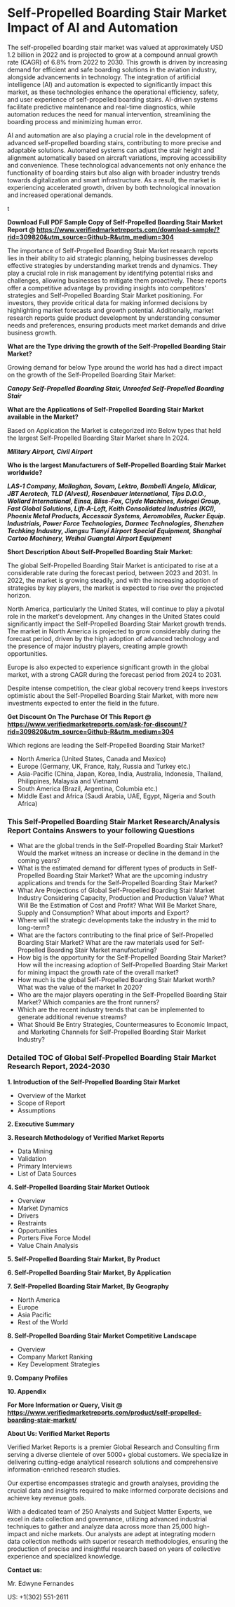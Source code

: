 <meta name="title" content="Global Self-Propelled Boarding Stair Market Impact of AI and Automation"><meta name="description" content="The self-propelled boarding stair market was valued at approximately USD 1.2 billion in 2022 and is projected to grow at a compound annual growth rate (CAGR) of 6.8% f"><meta name="title" content="Self-Propelled Boarding Stair Market Size, Share, Scope, Trends, Growth, Opportunities, Analysis, Forecast"><h1>Self-Propelled Boarding Stair Market Impact of AI and Automation</h1><p>The self-propelled boarding stair market was valued at approximately USD 1.2 billion in 2022 and is projected to grow at a compound annual growth rate (CAGR) of 6.8% from 2022 to 2030. This growth is driven by increasing demand for efficient and safe boarding solutions in the aviation industry, alongside advancements in technology. The integration of artificial intelligence (AI) and automation is expected to significantly impact this market, as these technologies enhance the operational efficiency, safety, and user experience of self-propelled boarding stairs. AI-driven systems facilitate predictive maintenance and real-time diagnostics, while automation reduces the need for manual intervention, streamlining the boarding process and minimizing human error.</p><p>AI and automation are also playing a crucial role in the development of advanced self-propelled boarding stairs, contributing to more precise and adaptable solutions. Automated systems can adjust the stair height and alignment automatically based on aircraft variations, improving accessibility and convenience. These technological advancements not only enhance the functionality of boarding stairs but also align with broader industry trends towards digitalization and smart infrastructure. As a result, the market is experiencing accelerated growth, driven by both technological innovation and increased operational demands.</p>t</p><p id="" class=""><strong>Download Full PDF Sample Copy of Self-Propelled Boarding Stair Market Report @ <a href="https://www.verifiedmarketreports.com/download-sample/?rid=309820&utm_source=Github-R&utm_medium=304" target="_blank">https://www.verifiedmarketreports.com/download-sample/?rid=309820&utm_source=Github-R&utm_medium=304</a></strong></p><p>The importance of&nbsp;Self-Propelled Boarding Stair Market research reports lies in their ability to aid strategic planning, helping businesses develop effective strategies by understanding market trends and dynamics. They play a crucial role in risk management by identifying potential risks and challenges, allowing businesses to mitigate them proactively. These reports offer a competitive advantage by providing insights into competitors' strategies and Self-Propelled Boarding Stair Market positioning. For investors, they provide critical data for making informed decisions by highlighting market forecasts and growth potential. Additionally, market research reports guide product development by understanding consumer needs and preferences, ensuring products meet market demands and drive business growth.</p><p><strong>What are the&nbsp;Type driving the growth of the Self-Propelled Boarding Stair Market?</strong></p><p id="" class="">Growing demand for below Type around the world has had a direct impact on the growth of the Self-Propelled Boarding Stair Market:</p><em><strong>Canopy Self-Propelled Boarding Stair, Unroofed Self-Propelled Boarding Stair</strong></em></p><strong>What are the&nbsp;Applications&nbsp;of Self-Propelled Boarding Stair Market available in the Market?</strong></p><p id="" class="">Based on Application the Market is categorized into Below types that held the largest Self-Propelled Boarding Stair Market share In 2024.</p><em><strong>Military Airport, Civil Airport</strong></em></p><strong>Who is the largest Manufacturers of Self-Propelled Boarding Stair Market worldwide?</strong></p><p><em><strong>LAS-1 Company, Mallaghan, Sovam, Lektro, Bombelli Angelo, Midicar, JBT Aerotech, TLD (Alvest), Rosenbauer International, Tips D.O.O., Wollard International, Einsa, Bliss-Fox, Clyde Machines, Aviogei Group, Fast Global Solutions, Lift-A-Loft, Keith Consolidated Industries (KCI), Phoenix Metal Products, Accessair Systems, Aeromobiles, Rucker Equip. Industriais, Power Force Technologies, Darmec Technologies, Shenzhen Techking Industry, Jiangsu Tianyi Airport Special Equipment, Shanghai Cartoo Machinery, Weihai Guangtai Airport Equipment</strong></em></p><p id="" class=""><strong>Short Description About Self-Propelled Boarding Stair Market:</strong></p><p>The global Self-Propelled Boarding Stair Market is anticipated to rise at a considerable rate during the forecast period, between 2023 and 2031. In 2022, the market is growing steadily, and with the increasing adoption of strategies by key players, the market is expected to rise over the projected horizon.</p><p>North America, particularly the United States, will continue to play a pivotal role in the market's development. Any changes in the United States could significantly impact the Self-Propelled Boarding Stair Market growth trends. The market in North America is projected to grow considerably during the forecast period, driven by the high adoption of advanced technology and the presence of major industry players, creating ample growth opportunities.</p><p>Europe is also expected to experience significant growth in the global market, with a strong CAGR during the forecast period from 2024 to 2031.</p><p>Despite intense competition, the clear global recovery trend keeps investors optimistic about the Self-Propelled Boarding Stair Market, with more new investments expected to enter the field in the future.</p><p id="" class=""><strong>Get Discount On The Purchase Of This Report @ <a href="https://www.verifiedmarketreports.com/ask-for-discount/?rid=309820&utm_source=Github-R&utm_medium=304" target="_blank">https://www.verifiedmarketreports.com/ask-for-discount/?rid=309820&utm_source=Github-R&utm_medium=304</a></strong></p>Which regions are leading the Self-Propelled Boarding Stair Market?</p><ul><li>North America (United States, Canada and Mexico)</li><li>Europe (Germany, UK, France, Italy, Russia and Turkey etc.)</li><li>Asia-Pacific (China, Japan, Korea, India, Australia, Indonesia, Thailand, Philippines, Malaysia and Vietnam)</li><li>South America (Brazil, Argentina, Columbia etc.)</li><li>Middle East and Africa (Saudi Arabia, UAE, Egypt, Nigeria and South Africa)</li></ul><h3 id="" class="">This Self-Propelled Boarding Stair Market Research/Analysis Report Contains Answers to your following Questions</h3><ul><li>What are the global trends in the Self-Propelled Boarding Stair Market? Would the market witness an increase or decline in the demand in the coming years?</li><li>What is the estimated demand for different types of products in Self-Propelled Boarding Stair Market? What are the upcoming industry applications and trends for the Self-Propelled Boarding Stair Market?</li><li>What Are Projections of Global Self-Propelled Boarding Stair Market Industry Considering Capacity, Production and Production Value? What Will Be the Estimation of Cost and Profit? What Will Be Market Share, Supply and Consumption? What about imports and Export?</li><li>Where will the strategic developments take the industry in the mid to long-term?</li><li>What are the factors contributing to the final price of Self-Propelled Boarding Stair Market? What are the raw materials used for Self-Propelled Boarding Stair Market manufacturing?</li><li>How big is the opportunity for the Self-Propelled Boarding Stair Market? How will the increasing adoption of Self-Propelled Boarding Stair Market for mining impact the growth rate of the overall market?</li><li>How much is the global Self-Propelled Boarding Stair Market worth? What was the value of the market In 2020?</li><li>Who are the major players operating in the Self-Propelled Boarding Stair Market? Which companies are the front runners?</li><li>Which are the recent industry trends that can be implemented to generate additional revenue streams?</li><li>What Should Be Entry Strategies, Countermeasures to Economic Impact, and Marketing Channels for Self-Propelled Boarding Stair Market Industry?</li></ul><h3 id="" class="">Detailed TOC of Global Self-Propelled Boarding Stair Market Research Report, 2024-2030</h3><p id="" class=""><strong>1. Introduction of the Self-Propelled Boarding Stair Market</strong></p><ul><li>Overview of the Market</li><li>Scope of Report</li><li>Assumptions</li></ul><p id="" class=""><strong>2. Executive Summary</strong></p><p id="" class=""><strong>3. Research Methodology of Verified Market Reports</strong></p><ul><li>Data Mining</li><li>Validation</li><li>Primary Interviews</li><li>List of Data Sources</li></ul><p id="" class=""><strong>4. Self-Propelled Boarding Stair Market Outlook</strong></p><ul><li>Overview</li><li>Market Dynamics</li><li>Drivers</li><li>Restraints</li><li>Opportunities</li><li>Porters Five Force Model</li><li>Value Chain Analysis</li></ul><p id="" class=""><strong>5. Self-Propelled Boarding Stair Market, By Product</strong></p><p id="" class=""><strong>6. Self-Propelled Boarding Stair Market, By Application</strong></p><p id="" class=""><strong>7. Self-Propelled Boarding Stair Market, By Geography</strong></p><ul><li>North America</li><li>Europe</li><li>Asia Pacific</li><li>Rest of the World</li></ul><p id="" class=""><strong>8. Self-Propelled Boarding Stair Market Competitive Landscape</strong></p><ul><li>Overview</li><li>Company Market Ranking</li><li>Key Development Strategies</li></ul><p id="" class=""><strong>9. Company Profiles</strong></p><p id="" class=""><strong>10. Appendix</strong></p><p id="" class=""><strong>For More Information or Query, Visit @ <a href="https://www.verifiedmarketreports.com/product/self-propelled-boarding-stair-market/" target="_blank">https://www.verifiedmarketreports.com/product/self-propelled-boarding-stair-market/</a></strong></p><p id="" class=""><strong>About Us: Verified Market Reports</strong></p><p id="" class="">Verified Market Reports is a premier Global Research and Consulting firm serving a diverse clientele of over 5000+ global customers. We specialize in delivering cutting-edge analytical research solutions and comprehensive information-enriched research studies.</p><p id="" class="">Our expertise encompasses strategic and growth analyses, providing the crucial data and insights required to make informed corporate decisions and achieve key revenue goals.</p><p id="" class="">With a dedicated team of 250 Analysts and Subject Matter Experts, we excel in data collection and governance, utilizing advanced industrial techniques to gather and analyze data across more than 25,000 high-impact and niche markets. Our analysts are adept at integrating modern data collection methods with superior research methodologies, ensuring the production of precise and insightful research based on years of collective experience and specialized knowledge.</p><p id="" class=""><strong>Contact us:</strong></p><p id="" class="">Mr. Edwyne Fernandes</p><p id="" class="">US: +1(302) 551-2611</p>
